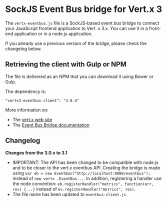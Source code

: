 # SockJS Event Bus bridge for Vert.x 3

The `vertx-eventbus.js` file is a SockJS-based event bus bridge to connect your JavaScript frontend application to Vert
.x 3.x. You can use it in a front-end application or in a node.js application.

If you already use a previous version of the bridge, please check the changelog below. 

## Retrieving the client with Gulp or NPM

The file is delivered as an NPM that you can download it using Bower or Gulp.

The dependency is:

```
"vertx3-eventbus-client": "3.8.4"
```

More information on:

* The [vert.x web site](http://vertx.io) 
* The [Event Bus Bridge documentation](http://vertx.io/docs/vertx-web/java/#_sockjs_event_bus_bridge) 

## Changelog

**Changes from the 3.0.x to 3.1**

* IMPORTANT: The API has been changed to be compatible with node.js and to be closer to the vert.x eventbus API
.Creating  the bridge is made using `var eb = new EventBus("http://localhost:8080/eventbus");` instead of `new vertx
.EventBus...`. In addition, registering a handler use the node convention: 
`eb.registerHandler("metrics", function(err, res) {...}` instead of `ev.registerHandler("metrics", res)`.
* The file name has been updated to `eventbus-client.js`